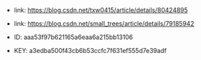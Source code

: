 - link: https://blog.csdn.net/txw0415/article/details/80424895
- link: https://blog.csdn.net/small_trees/article/details/79185942

- ID: aaa53f97b621165a6eaa6a215bb13106
- KEY: a3edba500f43cb6b53ccfc7f631ef555d7e39adf
